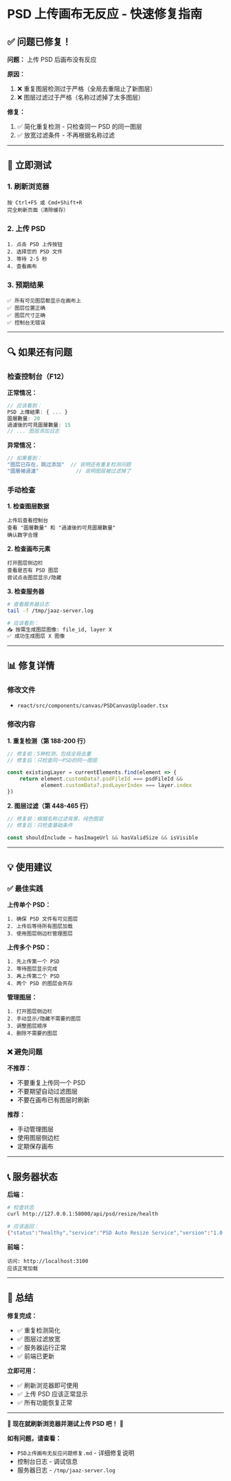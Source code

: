 # PSD 上传画布无反应 - 快速修复指南

## ✅ 问题已修复！

**问题：** 上传 PSD 后画布没有反应

**原因：**
1. ❌ 重复图层检测过于严格（全局去重阻止了新图层）
2. ❌ 图层过滤过于严格（名称过滤掉了太多图层）

**修复：**
1. ✅ 简化重复检测 - 只检查同一 PSD 的同一图层
2. ✅ 放宽过滤条件 - 不再根据名称过滤

---

## 🚀 立即测试

### 1. 刷新浏览器
```
按 Ctrl+F5 或 Cmd+Shift+R
完全刷新页面（清除缓存）
```

### 2. 上传 PSD
```
1. 点击 PSD 上传按钮
2. 选择您的 PSD 文件
3. 等待 2-5 秒
4. 查看画布
```

### 3. 预期结果
```
✅ 所有可见图层都显示在画布上
✅ 图层位置正确
✅ 图层尺寸正确
✅ 控制台无错误
```

---

## 🔍 如果还有问题

### 检查控制台（F12）

**正常情况：**
```javascript
// 应该看到：
PSD 上傳結果: { ... }
圖層數量: 20
過濾後的可見圖層數量: 15
// ... 图层添加日志
```

**异常情况：**
```javascript
// 如果看到：
"图层已存在，跳过添加"  // 说明还有重复检测问题
"圖層被過濾"            // 说明图层被过滤掉了
```

### 手动检查

**1. 检查图层数据**
```
上传后查看控制台
查看 "圖層數量" 和 "過濾後的可見圖層數量"
确认数字合理
```

**2. 检查画布元素**
```
打开图层侧边栏
查看是否有 PSD 图层
尝试点击图层显示/隐藏
```

**3. 检查服务器**
```bash
# 查看服务器日志
tail -f /tmp/jaaz-server.log

# 应该看到：
📥 按需生成图层图像: file_id, layer X
✅ 成功生成图层 X 图像
```

---

## 📊 修复详情

### 修改文件
- `react/src/components/canvas/PSDCanvasUploader.tsx`

### 修改内容

**1. 重复检测（第 188-200 行）**
```typescript
// 修复前：5种检测，包括全局去重
// 修复后：只检查同一PSD的同一图层

const existingLayer = currentElements.find(element => {
    return element.customData?.psdFileId === psdFileId &&
           element.customData?.psdLayerIndex === layer.index
})
```

**2. 图层过滤（第 448-465 行）**
```typescript
// 修复前：根据名称过滤背景、纯色图层
// 修复后：只检查基础条件

const shouldInclude = hasImageUrl && hasValidSize && isVisible
```

---

## 💡 使用建议

### ✅ 最佳实践

**上传单个 PSD：**
```
1. 确保 PSD 文件有可见图层
2. 上传后等待所有图层加载
3. 使用图层侧边栏管理图层
```

**上传多个 PSD：**
```
1. 先上传第一个 PSD
2. 等待图层显示完成
3. 再上传第二个 PSD
4. 两个 PSD 的图层会共存
```

**管理图层：**
```
1. 打开图层侧边栏
2. 手动显示/隐藏不需要的图层
3. 调整图层顺序
4. 删除不需要的图层
```

### ❌ 避免问题

**不推荐：**
- 不要重复上传同一个 PSD
- 不要期望自动过滤图层
- 不要在画布已有图层时刷新

**推荐：**
- 手动管理图层
- 使用图层侧边栏
- 定期保存画布

---

## 📞 服务器状态

**后端：**
```bash
# 检查状态
curl http://127.0.0.1:58000/api/psd/resize/health

# 应该返回：
{"status":"healthy","service":"PSD Auto Resize Service","version":"1.0.0"}
```

**前端：**
```
访问: http://localhost:3100
应该正常加载
```

---

## 🎊 总结

**修复完成：**
- ✅ 重复检测简化
- ✅ 图层过滤放宽
- ✅ 服务器运行正常
- ✅ 前端已更新

**立即可用：**
- ✅ 刷新浏览器即可使用
- ✅ 上传 PSD 应该正常显示
- ✅ 所有功能恢复正常

---

**🎉 现在就刷新浏览器并测试上传 PSD 吧！** 🚀

**如有问题，请查看：**
- `PSD上传画布无反应问题修复.md` - 详细修复说明
- 控制台日志 - 调试信息
- 服务器日志 - `/tmp/jaaz-server.log`



